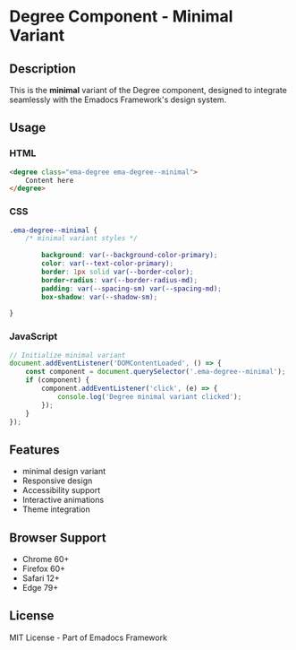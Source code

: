 # Degree Component - Minimal Variant

## Description
This is the **minimal** variant of the Degree component, designed to integrate seamlessly with the Emadocs Framework's design system.

## Usage

### HTML
```html
<degree class="ema-degree ema-degree--minimal">
    Content here
</degree>
```

### CSS
```css
.ema-degree--minimal {
    /* minimal variant styles */
    
        background: var(--background-color-primary);
        color: var(--text-color-primary);
        border: 1px solid var(--border-color);
        border-radius: var(--border-radius-md);
        padding: var(--spacing-sm) var(--spacing-md);
        box-shadow: var(--shadow-sm);
    
}
```

### JavaScript
```javascript
// Initialize minimal variant
document.addEventListener('DOMContentLoaded', () => {
    const component = document.querySelector('.ema-degree--minimal');
    if (component) {
        component.addEventListener('click', (e) => {
            console.log('Degree minimal variant clicked');
        });
    }
});
```

## Features
- minimal design variant
- Responsive design
- Accessibility support
- Interactive animations
- Theme integration

## Browser Support
- Chrome 60+
- Firefox 60+
- Safari 12+
- Edge 79+

## License
MIT License - Part of Emadocs Framework
